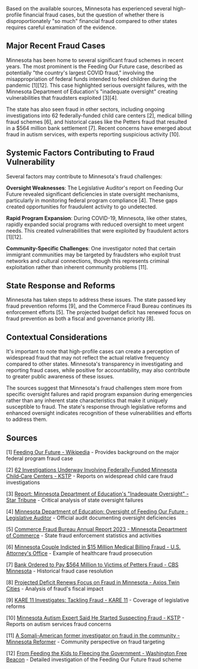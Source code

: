 Based on the available sources, Minnesota has experienced several high-profile financial fraud cases, but the question of whether there is disproportionately "so much" financial fraud compared to other states requires careful examination of the evidence.

## Major Recent Fraud Cases

Minnesota has been home to several significant fraud schemes in recent years. The most prominent is the Feeding Our Future case, described as potentially "the country's largest COVID fraud," involving the misappropriation of federal funds intended to feed children during the pandemic [1][12]. This case highlighted serious oversight failures, with the Minnesota Department of Education's "inadequate oversight" creating vulnerabilities that fraudsters exploited [3][4].

The state has also seen fraud in other sectors, including ongoing investigations into 62 federally-funded child care centers [2], medical billing fraud schemes [6], and historical cases like the Petters fraud that resulted in a $564 million bank settlement [7]. Recent concerns have emerged about fraud in autism services, with experts reporting suspicious activity [10].

## Systemic Factors Contributing to Fraud Vulnerability

Several factors may contribute to Minnesota's fraud challenges:

**Oversight Weaknesses**: The Legislative Auditor's report on Feeding Our Future revealed significant deficiencies in state oversight mechanisms, particularly in monitoring federal program compliance [4]. These gaps created opportunities for fraudulent activity to go undetected.

**Rapid Program Expansion**: During COVID-19, Minnesota, like other states, rapidly expanded social programs with reduced oversight to meet urgent needs. This created vulnerabilities that were exploited by fraudulent actors [1][12].

**Community-Specific Challenges**: One investigator noted that certain immigrant communities may be targeted by fraudsters who exploit trust networks and cultural connections, though this represents criminal exploitation rather than inherent community problems [11].

## State Response and Reforms

Minnesota has taken steps to address these issues. The state passed key fraud prevention reforms [9], and the Commerce Fraud Bureau continues its enforcement efforts [5]. The projected budget deficit has renewed focus on fraud prevention as both a fiscal and governance priority [8].

## Contextual Considerations

It's important to note that high-profile cases can create a perception of widespread fraud that may not reflect the actual relative frequency compared to other states. Minnesota's transparency in investigating and reporting fraud cases, while positive for accountability, may also contribute to greater public awareness of these issues.

The sources suggest that Minnesota's fraud challenges stem more from specific oversight failures and rapid program expansion during emergencies rather than any inherent state characteristics that make it uniquely susceptible to fraud. The state's response through legislative reforms and enhanced oversight indicates recognition of these vulnerabilities and efforts to address them.

## Sources

[1] [Feeding Our Future - Wikipedia](https://en.wikipedia.org/wiki/Feeding_Our_Future) - Provides background on the major federal program fraud case

[2] [62 Investigations Underway Involving Federally‑Funded Minnesota Child‑Care Centers - KSTP](https://kstp.com/kstp-news/top-news/62-investigations-underway-involving-federally-funded-minnesota-child-care-centers/) - Reports on widespread child care fraud investigations

[3] [Report: Minnesota Department of Education's "Inadequate Oversight" - Star Tribune](https://web.archive.org/web/20240909131550/https://www.startribune.com/did-minnesota-department-of-education-do-enough-to-stop-feeding-our-future-fraud-legislative-auditor-report-to-be-released-thursday/600373216) - Critical analysis of state oversight failures

[4] [Minnesota Department of Education: Oversight of Feeding Our Future - Legislative Auditor](https://www.auditor.leg.state.mn.us/sreview/pdf/2024-mdefof.pdf) - Official audit documenting oversight deficiencies

[5] [Commerce Fraud Bureau Annual Report 2023 - Minnesota Department of Commerce](https://mn.gov/commerce-stat/pdfs/business/fraud-bureau/2023-Annual-Report.pdf) - State fraud enforcement statistics and activities

[6] [Minnesota Couple Indicted in $15 Million Medical Billing Fraud - U.S. Attorney's Office](https://www.justice.gov/usao-mn/pr/minnesota-couple-indicted-15-million-medical-billing-fraud-scheme-0) - Example of healthcare fraud prosecution

[7] [Bank Ordered to Pay $564 Million to Victims of Petters Fraud - CBS Minnesota](https://www.cbsnews.com/minnesota/news/bank-ordered-to-pay-564-million-to-victims-of-petters-fraud/) - Historical fraud case resolution

[8] [Projected Deficit Renews Focus on Fraud in Minnesota - Axios Twin Cities](https://axios.com/local/twin-cities/2024/12/13/minnesota-government-fraud-auditor-report-spending-deficit) - Analysis of fraud's fiscal impact

[9] [KARE 11 Investigates: Tackling Fraud - KARE 11](https://www.kare11.com/article/news/investigations/kare-11-investigates-tackling-fraud-minnesota-lawmakers-pass-key-reforms/89-aee5191b-bad7-49e9-8f02-5cb53a06757f) - Coverage of legislative reforms

[10] [Minnesota Autism Expert Said He Started Suspecting Fraud - KSTP](https://kstp.com/kstp-news/top-news/minnesota-autism-expert-said-he-started-suspecting-fraud-a-year-ago/) - Reports on autism services fraud concerns

[11] [A Somali-American former investigator on fraud in the community - Minnesota Reformer](https://minnesotareformer.com/2024/07/17/a-somali-american-investigator-heres-why-youre-hearing-so-much-about-fraud-in-my-community/) - Community perspective on fraud targeting

[12] [From Feeding the Kids to Fleecing the Government - Washington Free Beacon](https://freebeacon.com/democrats/from-feeding-the-kids-to-fleecing-the-government-inside-the-countrys-largest-covid-fraud/) - Detailed investigation of the Feeding Our Future fraud scheme